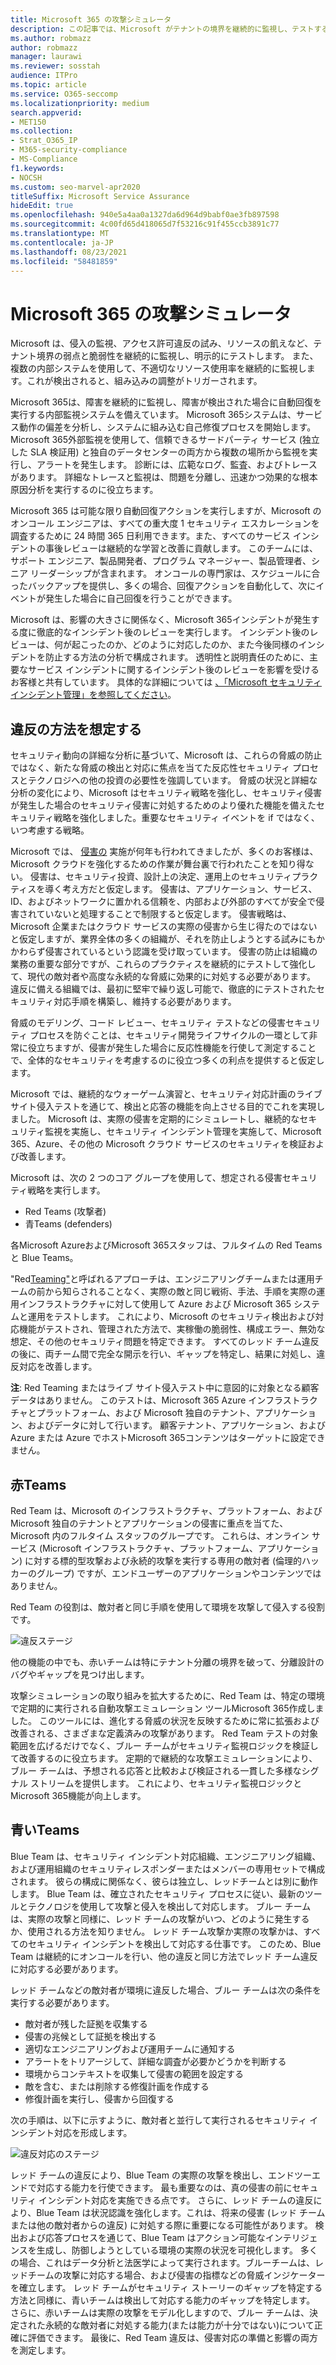 ```yaml
---
title: Microsoft 365 の攻撃シミュレータ
description: この記事では、Microsoft がテナントの境界を継続的に監視し、テストする方法について説明Microsoft 365。
ms.author: robmazz
author: robmazz
manager: laurawi
ms.reviewer: sosstah
audience: ITPro
ms.topic: article
ms.service: O365-seccomp
ms.localizationpriority: medium
search.appverid:
- MET150
ms.collection:
- Strat_O365_IP
- M365-security-compliance
- MS-Compliance
f1.keywords:
- NOCSH
ms.custom: seo-marvel-apr2020
titleSuffix: Microsoft Service Assurance
hideEdit: true
ms.openlocfilehash: 940e5a4aa0a1327da6d964d9babf0ae3fb897598
ms.sourcegitcommit: 4c00fd65d418065d7f53216c91f455ccb3891c77
ms.translationtype: MT
ms.contentlocale: ja-JP
ms.lasthandoff: 08/23/2021
ms.locfileid: "58481859"
---
```

# <a name="attack-simulation-in-microsoft-365"></a>Microsoft 365 の攻撃シミュレータ

Microsoft は、侵入の監視、アクセス許可違反の試み、リソースの飢えなど、テナント境界の弱点と脆弱性を継続的に監視し、明示的にテストします。 また、複数の内部システムを使用して、不適切なリソース使用率を継続的に監視します。これが検出されると、組み込みの調整がトリガーされます。

Microsoft 365は、障害を継続的に監視し、障害が検出された場合に自動回復を実行する内部監視システムを備えています。 Microsoft 365システムは、サービス動作の偏差を分析し、システムに組み込む自己修復プロセスを開始します。 Microsoft 365外部監視を使用して、信頼できるサードパーティ サービス (独立した SLA 検証用) と独自のデータセンターの両方から複数の場所から監視を実行し、アラートを発生します。 診断には、広範なログ、監査、およびトレースがあります。 詳細なトレースと監視は、問題を分離し、迅速かつ効果的な根本原因分析を実行するのに役立ちます。

Microsoft 365 は可能な限り自動回復アクションを実行しますが、Microsoft のオンコール エンジニアは、すべての重大度 1 セキュリティ エスカレーションを調査するために 24 時間 365 日利用できます。また、すべてのサービス インシデントの事後レビューは継続的な学習と改善に貢献します。 このチームには、サポート エンジニア、製品開発者、プログラム マネージャー、製品管理者、シニア リーダーシップが含まれます。 オンコールの専門家は、スケジュールに合ったバックアップを提供し、多くの場合、回復アクションを自動化して、次にイベントが発生した場合に自己回復を行うことができます。

Microsoft は、影響の大きさに関係なく、Microsoft 365インシデントが発生する度に徹底的なインシデント後のレビューを実行します。 インシデント後のレビューは、何が起こったのか、どのように対応したのか、また今後同様のインシデントを防止する方法の分析で構成されます。 透明性と説明責任のために、主要なサービス インシデントに関するインシデント後のレビューを影響を受けるお客様と共有しています。 具体的な詳細については [、「Microsoft セキュリティ インシデント管理」を参照してください](assurance-security-incident-management.md)。

## <a name="assume-breach-methodology"></a>違反の方法を想定する

セキュリティ動向の詳細な分析に基づいて、Microsoft は、これらの脅威の防止ではなく、新たな脅威の検出と対応に焦点を当てた反応性セキュリティ プロセスとテクノロジへの他の投資の必要性を強調しています。 脅威の状況と詳細な分析の変化により、Microsoft はセキュリティ戦略を強化し、セキュリティ侵害が発生した場合のセキュリティ侵害に対処するためのより優れた機能を備えたセキュリティ戦略を強化しました。重要なセキュリティ イベントを if ではなく、いつ考慮する戦略。

Microsoft では、 [侵害の](https://www.microsoft.com/TrustCenter/Security/default.aspx) 実施が何年も行われてきましたが、多くのお客様は、Microsoft クラウドを強化するための作業が舞台裏で行われたことを知り得ない。 侵害は、セキュリティ投資、設計上の決定、運用上のセキュリティプラクティスを導く考え方だと仮定します。 侵害は、アプリケーション、サービス、ID、およびネットワークに置かれる信頼を、内部および外部のすべてが安全で侵害されていないと処理することで制限すると仮定します。 侵害戦略は、Microsoft 企業またはクラウド サービスの実際の侵害から生じ得たのではないと仮定しますが、業界全体の多くの組織が、それを防止しようとする試みにもかかわらず侵害されているという認識を受け取っています。 侵害の防止は組織の業務の重要な部分ですが、これらのプラクティスを継続的にテストして強化して、現代の敵対者や高度な永続的な脅威に効果的に対処する必要があります。 違反に備える組織では、最初に堅牢で繰り返し可能で、徹底的にテストされたセキュリティ対応手順を構築し、維持する必要があります。

脅威のモデリング、コード レビュー、セキュリティ テストなどの侵害セキュリティ プロセスを防ぐことは、セキュリティ開発ライフサイクルの一[](https://www.microsoft.com/securityengineering/sdl/)環として非常に役立ちますが、侵害が発生した場合に反応性機能を行使して測定することで、全体的なセキュリティを考慮するのに役立つ多くの利点を提供すると仮定します。

Microsoft では、継続的なウォーゲーム演習と、セキュリティ対応計画のライブ サイト侵入テストを通じて、検出と応答の機能を向上させる目的でこれを実現しました。 Microsoft は、実際の侵害を定期的にシミュレートし、継続的なセキュリティ監視を実施し、セキュリティ インシデント管理を実施して、Microsoft 365、Azure、その他の Microsoft クラウド サービスのセキュリティを検証および改善します。

Microsoft は、次の 2 つのコア グループを使用して、想定される侵害セキュリティ戦略を実行します。

- Red Teams (攻撃者)
- 青Teams (defenders)

各Microsoft AzureおよびMicrosoft 365スタッフは、フルタイムの Red Teams と Blue Teams。

"Red[Teaming"](https://go.microsoft.com/fwlink/?linkid=518599)と呼ばれるアプローチは、エンジニアリングチームまたは運用チームの前から知らされることなく、実際の敵と同じ戦術、手法、手順を実際の運用インフラストラクチャに対して使用して Azure および Microsoft 365 システムと運用をテストします。 これにより、Microsoft のセキュリティ検出および対応機能がテストされ、管理された方法で、実稼働の脆弱性、構成エラー、無効な想定、その他のセキュリティ問題を特定できます。 すべてのレッド チーム違反の後に、両チーム間で完全な開示を行い、ギャップを特定し、結果に対処し、違反対応を改善します。

**注**: Red Teaming またはライブ サイト侵入テスト中に意図的に対象となる顧客データはありません。 このテストは、Microsoft 365 Azure インフラストラクチャとプラットフォーム、および Microsoft 独自のテナント、アプリケーション、およびデータに対して行います。 顧客テナント、アプリケーション、および Azure または Azure でホストMicrosoft 365コンテンツはターゲットに設定できません。

## <a name="red-teams"></a>赤Teams

Red Team は、Microsoft のインフラストラクチャ、プラットフォーム、および Microsoft 独自のテナントとアプリケーションの侵害に重点を当てた、Microsoft 内のフルタイム スタッフのグループです。 これらは、オンライン サービス (Microsoft インフラストラクチャ、プラットフォーム、アプリケーション) に対する標的型攻撃および永続的攻撃を実行する専用の敵対者 (倫理的ハッカーのグループ) ですが、エンドユーザーのアプリケーションやコンテンツではありません。

Red Team の役割は、敵対者と同じ手順を使用して環境を攻撃して侵入する役割です。

![違反ステージ](../media/office-365-isolation-breach-stages.png)

他の機能の中でも、赤いチームは特にテナント分離の境界を破って、分離設計のバグやギャップを見つけ出します。

攻撃シミュレーションの取り組みを拡大するために、Red Team は、特定の環境で定期的に実行される自動攻撃エミュレーション ツールMicrosoft 365作成しました。 このツールには、進化する脅威の状況を反映するために常に拡張および改善される、さまざまな定義済みの攻撃があります。 Red Team テストの対象範囲を広げるだけでなく、ブルー チームがセキュリティ監視ロジックを検証して改善するのに役立ちます。 定期的で継続的な攻撃エミュレーションにより、ブルー チームは、予想される応答と比較および検証される一貫した多様なシグナル ストリームを提供します。 これにより、セキュリティ監視ロジックとMicrosoft 365機能が向上します。

## <a name="blue-teams"></a>青いTeams

Blue Team は、セキュリティ インシデント対応組織、エンジニアリング組織、および運用組織のセキュリティレスポンダーまたはメンバーの専用セットで構成されます。 彼らの構成に関係なく、彼らは独立し、レッドチームとは別に動作します。 Blue Team は、確立されたセキュリティ プロセスに従い、最新のツールとテクノロジを使用して攻撃と侵入を検出して対応します。 ブルー チームは、実際の攻撃と同様に、レッド チームの攻撃がいつ、どのように発生するか、使用される方法を知りません。 レッド チーム攻撃か実際の攻撃かは、すべてのセキュリティ インシデントを検出して対応する仕事です。 このため、Blue Team は継続的にオンコールを行い、他の違反と同じ方法でレッド チーム違反に対応する必要があります。

レッド チームなどの敵対者が環境に違反した場合、ブルー チームは次の条件を実行する必要があります。

- 敵対者が残した証拠を収集する
- 侵害の兆候として証拠を検出する
- 適切なエンジニアリングおよび運用チームに通知する
- アラートをトリアージして、詳細な調査が必要かどうかを判断する
- 環境からコンテキストを収集して侵害の範囲を設定する
- 敵を含む、または削除する修復計画を作成する
- 修復計画を実行し、侵害から回復する

次の手順は、以下に示すように、敵対者と並行して実行されるセキュリティ インシデント対応を形成します。

![違反対応のステージ](../media/office-365-isolation-breach-response-stages.png)

レッド チームの違反により、Blue Team の実際の攻撃を検出し、エンドツーエンドで対応する能力を行使できます。 最も重要なのは、真の侵害の前にセキュリティ インシデント対応を実施できる点です。 さらに、レッド チームの違反により、Blue Team は状況認識を強化します。これは、将来の侵害 (レッド チームまたは他の敵対者からの違反) に対処する際に重要になる可能性があります。 検出および応答プロセスを通じて、Blue Team はアクション可能なインテリジェンスを生成し、防御しようとしている環境の実際の状況を可視化します。 多くの場合、これはデータ分析と法医学によって実行されます。ブルーチームは、レッドチームの攻撃に対応する場合、および侵害の指標などの脅威インジケーターを確立します。 レッド チームがセキュリティ ストーリーのギャップを特定する方法と同様に、青いチームは検出して対応する能力のギャップを特定します。 さらに、赤いチームは実際の攻撃をモデル化しますので、ブルー チームは、決定された永続的な敵対者に対処する能力(または能力が十分ではない)について正確に評価できます。 最後に、Red Team 違反は、侵害対応の準備と影響の両方を測定します。
